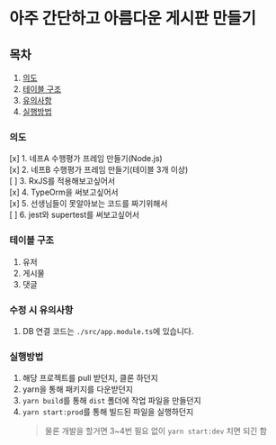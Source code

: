 # 아주 간단하고 아름다운 게시판 만들기

## 목차

1. [의도](#의도)
2. [테이블 구조](#테이블-구조)
3. [유의사항](#수정-시-유의사항)
4. [실행방법](#실행방법)

### 의도

[x] 1. 네프A 수행평가 프레임 만들기(Node.js)  
[x] 2. 네프B 수행평가 프레임 만들기(테이블 3개 이상)  
[ ] 3. RxJS를 적용해보고싶어서  
[x] 4. TypeOrm을 써보고싶어서  
[x] 5. 선생님들이 못알아보는 코드를 짜기위해서  
[ ] 6. jest와 supertest를 써보고싶어서

### 테이블 구조

1. 유저
2. 게시물
3. 댓글

### 수정 시 유의사항

1. DB 연결 코드는 `./src/app.module.ts`에 있습니다.

### 실행방법

1. 해당 프로젝트를 pull 받던지, 클론 하던지
2. yarn을 통해 패키지를 다운받던지
3. `yarn build`를 통해 `dist` 폴더에 작업 파일을 만들던지
4. `yarn start:prod`를 통해 빌드된 파일을 실행하던지
   > 물론 개발을 할거면 3~4번 필요 없이 `yarn start:dev` 치면 되긴 함
